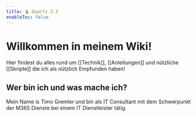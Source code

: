```yaml
---
title: 🪴 Quartz 3.3
enableToc: false
---
```


# Willkommen in meinem Wiki!

Hier findest du alles rund um [[Technik]], [[Anleitungen]] und nützliche [[Skripte]] die ich als nützlich Empfunden haben!  

## Wer bin ich und was mache ich?
Mein Name is Timo Gremler und bin als IT Consultant mit dem Schwerpunkt der M365 Dienste bei einem IT Dienstleister tätig.